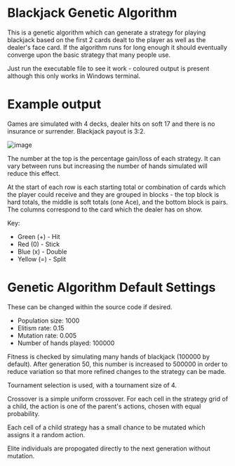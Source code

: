 # Blackjack Genetic Algorithm

This is a genetic algorithm which can generate a strategy for playing blackjack based on the first 2 cards dealt to the player as well as the dealer's face card.
If the algorithm runs for long enough it should eventually converge upon the basic strategy that many people use.

Just run the executable file to see it work - coloured output is present although this only works in Windows terminal.

# Example output

Games are simulated with 4 decks, dealer hits on soft 17 and there is no insurance or surrender. Blackjack payout is 3:2.

![image](https://user-images.githubusercontent.com/53403691/88113485-c5671480-cba9-11ea-9751-17ee5815c8b1.png)

The number at the top is the percentage gain/loss of each strategy. It can vary between runs but increasing the number of hands simulated will reduce this effect.

At the start of each row is each starting total or combination of cards which the player could receive and they are grouped in blocks - the top block is hard totals, the middle is soft totals (one Ace), and the bottom block is pairs.
The columns correspond to the card which the dealer has on show.

Key:

- Green (+)  - Hit
- Red (0)    - Stick
- Blue (x)   - Double
- Yellow (=) - Split

# Genetic Algorithm Default Settings

These can be changed within the source code if desired.

- Population size: 1000
- Elitism rate: 0.15
- Mutation rate: 0.005
- Number of hands played: 100000

Fitness is checked by simulating many hands of blackjack (100000 by default). After generation 50, this number is increased to 500000 in order to reduce variation so that more refined changes to the strategy can be made.

Tournament selection is used, with a tournament size of 4.

Crossover is a simple uniform crossover. For each cell in the strategy grid of a child, the action is one of the parent's actions, chosen with equal probability.

Each cell of a child strategy has a small chance to be mutated which assigns it a random action.

Elite individuals are propogated directly to the next generation without mutation.
